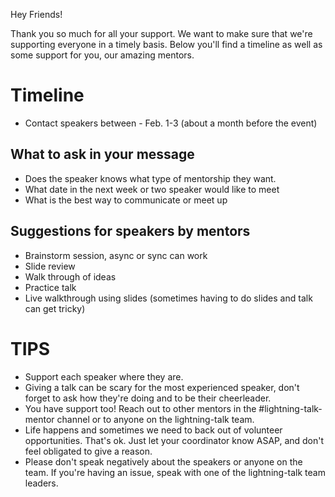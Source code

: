 Hey Friends! 

Thank you so much for all your support. We want to make sure that we're supporting everyone in a timely basis. Below you'll find a timeline as well as some support for you, our amazing mentors.

# Timeline
- Contact speakers between - Feb. 1-3 (about a month before the event)

## What to ask in your message

- Does the speaker knows what type of mentorship they want.
- What date in the next week or two speaker would like to meet
- What is the best way to communicate or meet up

## Suggestions for speakers by mentors
- Brainstorm session, async or sync can work
- Slide review
- Walk through of ideas
- Practice talk
- Live walkthrough using slides (sometimes having to do slides and talk can get tricky)

# TIPS
- Support each speaker where they are.
- Giving a talk can be scary for the most experienced speaker, don't forget to ask how they're doing and to be their cheerleader.
- You have support too! Reach out to other mentors in the #lightning-talk-mentor channel or to anyone on the lightning-talk team.
- Life happens and sometimes we need to back out of volunteer opportunities. That's ok. Just let your coordinator know ASAP, and don't feel obligated to give a reason.
- Please don't speak negatively about the speakers or anyone on the team. If you're having an issue, speak with one of the lightning-talk team leaders.
